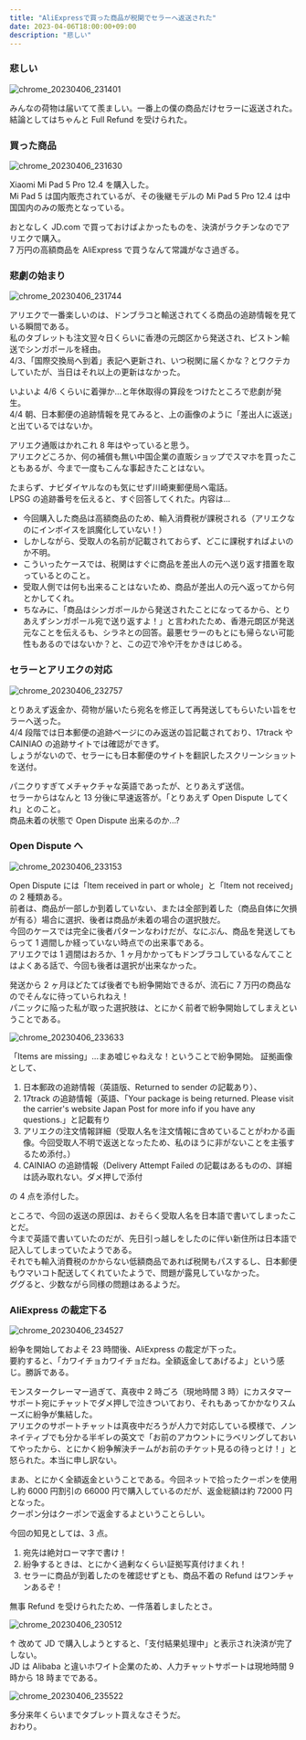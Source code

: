```yaml
---
title: "AliExpressで買った商品が税関でセラーへ返送された"
date: 2023-04-06T18:00:00+09:00
description: "悲しい"
---
```


### 悲しい

![chrome_20230406_231401](https://user-images.githubusercontent.com/47537864/230404445-e76d5c40-0785-4470-8e44-e673207a3ab7.png)

みんなの荷物は届いてて羨ましい。一番上の僕の商品だけセラーに返送された。  
結論としてはちゃんと Full Refund を受けられた。

### 買った商品

![chrome_20230406_231630](https://user-images.githubusercontent.com/47537864/230404941-b2ff9c90-eb1c-4ecf-ab0c-f97cf8fba307.png)

Xiaomi Mi Pad 5 Pro 12.4 を購入した。  
Mi Pad 5 は国内販売されているが、その後継モデルの Mi Pad 5 Pro 12.4 は中国国内のみの販売となっている。

おとなしく JD.com で買っておけばよかったものを、決済がラクチンなのでアリエクで購入。  
7 万円の高額商品を AliExpress で買うなんて常識がなさ過ぎる。

### 悲劇の始まり

![chrome_20230406_231744](https://user-images.githubusercontent.com/47537864/230405280-25a149bc-3880-49ba-aba0-d2a1fa071624.png)

アリエクで一番楽しいのは、ドンブラコと輸送されてくる商品の追跡情報を見ている瞬間である。  
私のタブレットも注文翌々日くらいに香港の元朗区から発送され、ピストン輸送でシンガポールを経由。  
4/3、「国際交換局へ到着」表記へ更新され、いつ税関に届くかな？とワクテカしていたが、当日はそれ以上の更新はなかった。

いよいよ 4/6 くらいに着弾か...と年休取得の算段をつけたところで悲劇が発生。  
4/4 朝、日本郵便の追跡情報を見てみると、上の画像のように「差出人に返送」と出ているではないか。

アリエク通販はかれこれ 8 年はやっていると思う。  
アリエクどころか、何の補償も無い中国企業の直販ショップでスマホを買ったこともあるが、今まで一度もこんな事起きたことはない。

たまらず、ナビダイヤルなのも気にせず川崎東郵便局へ電話。  
LPSG の追跡番号を伝えると、すぐ回答してくれた。内容は...

- 今回購入した商品は高額商品のため、輸入消費税が課税される（アリエクなのにインボイスを誤魔化していない！）
- しかしながら、受取人の名前が記載されておらず、どこに課税すればよいのか不明。
- こういったケースでは、税関はすぐに商品を差出人の元へ送り返す措置を取っているとのこと。
- 受取人側では何も出来ることはないため、商品が差出人の元へ返ってから何とかしてくれ。
- ちなみに、「商品はシンガポールから発送されたことになってるから、とりあえずシンガポール宛で送り返すよ！」と言われたため、香港元朗区が発送元なことを伝えるも、シラネとの回答。最悪セラーのもとにも帰らない可能性もあるのではないか？と、この辺で冷や汗をかきはじめる。

### セラーとアリエクの対応

![chrome_20230406_232757](https://user-images.githubusercontent.com/47537864/230409089-68701c7c-6f12-465d-bfb2-27e46437b8ed.png)

とりあえず返金か、荷物が届いたら宛名を修正して再発送してもらいたい旨をセラーへ送った。  
4/4 段階では日本郵便の追跡ページにのみ返送の旨記載されており、17track や CAINIAO の追跡サイトでは確認ができず。  
しょうがないので、セラーにも日本郵便のサイトを翻訳したスクリーンショットを送付。

パニクりすぎてメチャクチャな英語であったが、とりあえず送信。  
セラーからはなんと 13 分後に早速返答が。「とりあえず Open Dispute してくれ」とのこと。  
商品未着の状態で Open Dispute 出来るのか...?

### Open Dispute へ

![chrome_20230406_233153](https://user-images.githubusercontent.com/47537864/230410776-ebe2ac3a-ace7-40f3-b54a-0ec4203b9b65.png)

Open Dispute には「Item received in part or whole」と「Item not received」の 2 種類ある。  
前者は、商品が一部しか到着していない、または全部到着した（商品自体に欠損が有る）場合に選択、後者は商品が未着の場合の選択肢だ。  
今回のケースでは完全に後者パターンなわけだが、なにぶん、商品を発送してもらって 1 週間しか経っていない時点での出来事である。  
アリエクでは 1 週間はおろか、1 ヶ月かかってもドンブラコしているなんてことはよくある話で、今回も後者は選択が出来なかった。

発送から 2 ヶ月ほどたてば後者でも紛争開始できるが、流石に 7 万円の商品なのでそんなに待っていられねえ！  
パニックに陥った私が取った選択肢は、とにかく前者で紛争開始してしまえということである。

![chrome_20230406_233633](https://user-images.githubusercontent.com/47537864/230411718-72d637dc-d61d-49ae-a1bb-e710ded05907.png)

「Items are missing」...まあ嘘じゃねえな！ということで紛争開始。
証拠画像として、

1. 日本郵政の追跡情報（英語版、Returned to sender の記載あり）、
2. 17track の追跡情報（英語、「Your package is being returned. Please visit the carrier's website Japan Post for more info if you have any questions.」と記載有り
3. アリエクの注文情報詳細（受取人名を注文情報に含めていることがわかる画像。今回受取人不明で返送となったため、私のほうに非がないことを主張するため添付。）
4. CAINIAO の追跡情報（Delivery Attempt Failed の記載はあるものの、詳細は読み取れない。ダメ押しで添付

の 4 点を添付した。

ところで、今回の返送の原因は、おそらく受取人名を日本語で書いてしまったことだ。  
今まで英語で書いていたのだが、先日引っ越しをしたのに伴い新住所は日本語で記入してしまっていたようである。  
それでも輸入消費税のかからない低額商品であれば税関もパスするし、日本郵便もウマいコト配送してくれていたようで、問題が露見していなかった。  
ググると、少数ながら同様の問題はあるようだ。

### AliExpress の裁定下る

![chrome_20230406_234527](https://user-images.githubusercontent.com/47537864/230415330-83b344d7-3b51-48cd-a440-7307e895b731.png)

紛争を開始しておよそ 23 時間後、AliExpress の裁定が下った。  
要約すると、「カワイチョカワイチョだね。全額返金してあげるよ」という感じ。勝訴である。

モンスタークレーマー過ぎて、真夜中 2 時ごろ（現地時間 3 時）にカスタマーサポート宛にチャットでダメ押しで泣きついており、それもあってかかなりスムーズに紛争が集結した。  
アリエクのサポートチャットは真夜中だろうが人力で対応している模様で、ノンネイティブでも分かる半ギレの英文で「お前のアカウントにラベリングしておいてやったから、とにかく紛争解決チームがお前のチケット見るの待っとけ！」と怒られた。本当に申し訳ない。

まあ、とにかく全額返金ということである。今回ネットで拾ったクーポンを使用し約 6000 円割引の 66000 円で購入しているのだが、返金総額は約 72000 円となった。  
クーポン分はクーポンで返金するよということらしい。

今回の知見としては、3 点。

1. 宛先は絶対ローマ字で書け！
2. 紛争するときは、とにかく過剰なくらい証拠写真付けまくれ！
3. セラーに商品が到着したのを確認せずとも、商品不着の Refund はワンチャンあるぞ！

無事 Refund を受けられたため、一件落着しましたとさ。

![chrome_20230406_230512](https://user-images.githubusercontent.com/47537864/230417088-7a209771-a960-462e-b34f-37ce6257eb2c.png)

↑ 改めて JD で購入しようとすると、「支付結果処理中」と表示され決済が完了しない。  
JD は Alibaba と違いホワイト企業のため、人力チャットサポートは現地時間 9 時から 18 時までである。

![chrome_20230406_235522](https://user-images.githubusercontent.com/47537864/230417943-d92291df-692c-4689-bec9-cd1fd123226d.png)

多分来年くらいまでタブレット買えなさそうだ。  
おわり。
